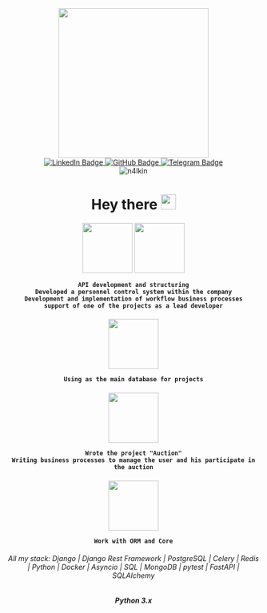 <div id="header" align="center">
  <img src="https://media1.giphy.com/media/gG9fVWJdN41NeiHhzk/giphy.gif?cid=ecf05e47o7lgjvr9v3rexfhsrkgmvg5fou2s1c76e6k919og&rid=giphy.gif&ct=gf" width="300"/>
<div id="badges">
  <a href="https://www.linkedin.com/in/ilya-brodovoi-019272248/">
    <img src="https://img.shields.io/badge/LinkedIn-blue?style=for-the-badge&logo=linkedin&logoColor=white" alt="LinkedIn Badge"/>
  </a>
  <a href="https://github.com/N4lkin">
    <img src="https://img.shields.io/badge/GitHub-black?style=for-the-badge&logo=github&logoColor=white" alt="GitHub Badge"/>
  </a> 
  <a href="https://t.me/N4lkin">
    <img src="https://img.shields.io/badge/Telegram-blue?style=for-the-badge&logo=telegram&logoColor=white" alt="Telegram Badge"/>
  </a>
</div>
<div>
  <img src="https://komarev.com/ghpvc/?username=n4lkin&label=Visitors&color=29d1a7&style=flat" alt="n4lkin" /> </p>
  
</div>
<h1>
  Hey there
  <img src="https://media.giphy.com/media/hvRJCLFzcasrR4ia7z/giphy.gif" width="30px"/>
</h1>
<div id="django">
  <h4>
  <img src="https://blog.skillfactory.ru/wp-content/uploads/2022/03/django_logo.svg-1594273.png" width="100">
  <img src="https://daniel.feldroy.com/images/drf.png" width="100">
    
    API development and structuring
    Developed a personnel control system within the company
    Development and implementation of workflow business processes
    support of one of the projects as a lead developer
  </h4>
</div>
<div id="fastapi">
  <h4>
  <img src="https://timeweb.com/ru/community/article/6a/6aec84e99f708bc438b913c3089e18ae.png" width="100">
  
    
    Using as the main database for projects
  </h4>
</div>
<div id="postgresql">
  <h4>
  <img src="https://fastapi.tiangolo.com/img/logo-margin/logo-teal.png" width="100">
    
    Wrote the project "Auction"
    Writing business processes to manage the user and his participate in the auction
  </h4>
</div>
<div id="sqlalchemy">
  <h4>
  <img src="https://quintagroup.com/cms/python/images/sqlalchemy-logo.png/@@images/eca35254-a2db-47a8-850b-2678f7f8bc09.png" width="100">
    
    Work with ORM and Core
  </h4>
</div>
  
<div id="stack">
  <h6>
    All my stack: Django | Django Rest Framework | PostgreSQL | Celery | Redis | Python | Docker | Asyncio | SQL | MongoDB | pytest | FastAPI | SQLAlchemy
  </h6>
  <h5>
    Python 3.x
  </h5>
</div>
